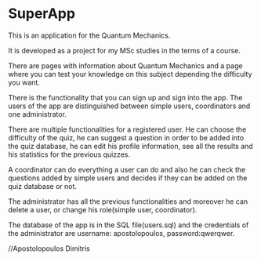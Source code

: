 # SuperApp

This is an application for the Quantum Mechanics.

It is developed as a project for my MSc studies in the terms of a course.

There are pages with information about Quantum Mechanics and a page where you can test your knowledge on this subject depending the difficulty you want.

There is the functionality that you can sign up and sign into the app. The users of the app are distinguished between simple users, coordinators and one administrator.

There are multiple functionalities for a registered user. He can choose the difficulty of the quiz, he can suggest a question in order to be added into the quiz database,
he can edit his profile information, see all the results and his statistics for the previous quizzes.

A coordinator can do everything a user can do and also he can check the questions added by simple users and decides if they can be added on the quiz database or not.

The administrator has all the previous functionalities and moreover he can delete a user, or change his role(simple user, coordinator).

The database of the app is in the SQL file(users.sql) and the credentials of the administrator are username: apostolopoulos, password:qwerqwer.

//Apostolopoulos Dimitris
